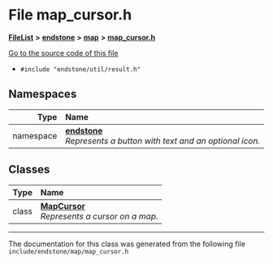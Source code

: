 

# File map\_cursor.h



[**FileList**](files.md) **>** [**endstone**](dir_6cf277b678674f97c7a2b6b3b2447b33.md) **>** [**map**](dir_35fd4abc90217931459f3a8776f2bf4e.md) **>** [**map\_cursor.h**](map__cursor_8h.md)

[Go to the source code of this file](map__cursor_8h_source.md)



* `#include "endstone/util/result.h"`













## Namespaces

| Type | Name |
| ---: | :--- |
| namespace | [**endstone**](namespaceendstone.md) <br>_Represents a button with text and an optional icon._  |


## Classes

| Type | Name |
| ---: | :--- |
| class | [**MapCursor**](classendstone_1_1MapCursor.md) <br>_Represents a cursor on a map._  |



















































------------------------------
The documentation for this class was generated from the following file `include/endstone/map/map_cursor.h`

